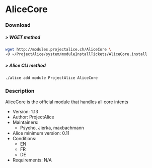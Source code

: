 # AliceCore

### Download

##### > WGET method
```bash
wget http://modules.projectalice.ch/AliceCore \
-O ~/ProjectAlice/system/moduleInstallTickets/AliceCore.install
```

##### > Alice CLI method
```bash
./alice add module ProjectAlice AliceCore
```


### Description
AliceCore is the official module that handles all core intents

- Version: 1.13
- Author: ProjectAlice
- Maintainers:
  - Psycho, Jierka, maxbachmann
- Alice minimum version: 0.11
- Conditions:
  - EN
  - FR
  - DE
- Requirements: N/A
